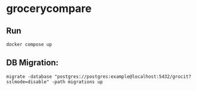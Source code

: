 # grocerycompare

## Run 

```
docker compose up
```

## DB Migration: 

```
migrate -database "postgres://postgres:example@localhost:5432/grocit?sslmode=disable" -path migrations up
```